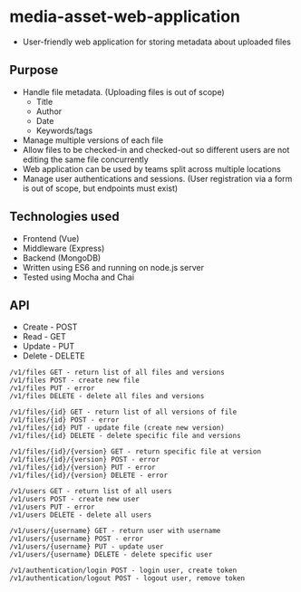 # media-asset-web-application

* User-friendly web application for storing metadata about uploaded files

## Purpose
* Handle file metadata. (Uploading files is out of scope)
  * Title
  * Author
  * Date
  * Keywords/tags
* Manage multiple versions of each file
* Allow files to be checked-in and checked-out so different users are not editing the same file concurrently
* Web application can be used by teams split across multiple locations
* Manage user authentications and sessions. (User registration via a form is out of scope, but endpoints must exist)

## Technologies used
* Frontend (Vue)
* Middleware (Express)
* Backend (MongoDB)
* Written using ES6 and running on node.js server
* Tested using Mocha and Chai

## API
* Create - POST
* Read - GET
* Update - PUT
* Delete - DELETE
```
/v1/files GET - return list of all files and versions
/v1/files POST - create new file
/v1/files PUT - error
/v1/files DELETE - delete all files and versions

/v1/files/{id} GET - return list of all versions of file
/v1/files/{id} POST - error
/v1/files/{id} PUT - update file (create new version)
/v1/files/{id} DELETE - delete specific file and versions

/v1/files/{id}/{version} GET - return specific file at version
/v1/files/{id}/{version} POST - error
/v1/files/{id}/{version} PUT - error
/v1/files/{id}/{version} DELETE - error

/v1/users GET - return list of all users
/v1/users POST - create new user
/v1/users PUT - error
/v1/users DELETE - delete all users

/v1/users/{username} GET - return user with username
/v1/users/{username} POST - error
/v1/users/{username} PUT - update user
/v1/users/{username} DELETE - delete specific user

/v1/authentication/login POST - login user, create token
/v1/authentication/logout POST - logout user, remove token
```
